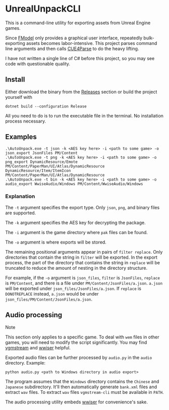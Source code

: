 ﻿# UnrealUnpackCLI

This is a command-line utility for exporting assets from Unreal Engine games.

Since [FModel](https://github.com/4sval/FModel) only provides a graphical user interface, repeatedly bulk-exporting assets becomes labor-intensive. This project parses command line arguments and then calls [CUE4Parse](https://github.com/FabianFG/CUE4Parse) to do the heavy lifting.

I have not written a single line of C# before this project, so you may see code with questionable quality.

## Install

Either download the binary from the [Releases](https://github.com/lihaohong6/UnrealUnpackCLI/releases) section or build the project yourself with
```shell
dotnet build --configuration Release
```
All you need to do is to run the executable file in the terminal. No installation process necessary.

## Examples
```
.\AutoUnpack.exe -t json -k <AES key here> -i <path to some game> -o json_export JsonFiles PM/Content
.\AutoUnpack.exe -t png -k <AES key here> -i <path to some game> -o png_export DynamicResource/Emote PM/Content/PaperMan/UI/Atlas/DynamicResource DynamicResource/Item/ItemIcon PM/Content/PaperMan/UI/Atlas/DynamicResource
.\AutoUnpack.exe -t bin -k <AES key here> -i <path to some game> -o audio_export WwiseAudio/Windows PM/Content/WwiseAudio/Windows
```

### Explanation

The `-t` argument specifies the export type. Only `json`, `png`, and binary files are supported.

The `-k` argument specifies the AES key for decrypting the package.

The `-i` argument is the game directory where `pak` files can be found.

The `-o` argument is where exports will be stored.

The remaining positional arguments appear in pairs of `filter replace`. Only directories that contain the string in `filter` will be exported. In the export process, the part of the directory that contains the string in `replace` will be truncated to reduce the amount of nesting in the directory structure. 

For example, if the `-o` argument is `json_files`, `filter` is `JsonFiles`, `replace` is `PM/Content`, and there is a file under `PM/Content/JsonFiles/a.json`. `a.json` will be exported under `json_files/JsonFiles/a.json`. If `replace` is `DONOTREPLACE` instead, `a.json` would be under `json_files/PM/Content/JsonFiles/a.json`. 

## Audio processing

> [!NOTE]
> This section only applies to a specific game. To deal with `wem` files in other games, you will need to modify the script significantly. You may find [vgmstream](https://github.com/vgmstream/vgmstream) and [wwiser](https://github.com/bnnm/wwiser) helpful.

Exported audio files can be further processed by `audio.py` in the `audio` directory. Example:

```
python audio.py <path to Windows directory in audio export>
```

The program assumes that the `Windows` directory contains the `Chinese` and `Japanese` subdirectory. It'll then automatically generate `bank.xml` files and extract `wav` files. To extract `wav` files `vgmstream-cli` must be available in `PATH`.

The audio processing utility embeds [wwiser](https://github.com/bnnm/wwiser) for convenience's sake.